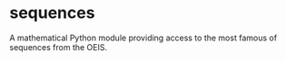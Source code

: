 # sequences
A mathematical Python module providing access to the most famous of sequences from the OEIS.

